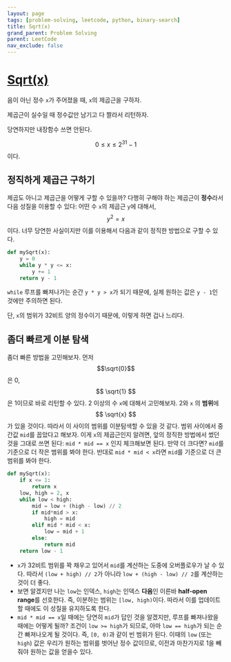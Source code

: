 ```yaml
---
layout: page
tags: [problem-solving, leetcode, python, binary-search]
title: Sqrt(x)
grand_parent: Problem Solving
parent: LeetCode
nav_exclude: false
---
```


# [Sqrt(x)](https://leetcode.com/problems/sqrtx/)

 음이 아닌 정수 `x`가 주어졌을 때, `x`의 제곱근을 구하자.

 제곱근이 실수일 때 정수값만 남기고 다 짤라서 리턴하자.

 당연하지만 내장함수 쓰면 안된다.

 $$ 0 \leq x \leq 2^{31} - 1 $$ 이다.

## 정직하게 제곱근 구하기

 제곱도 아니고 제곱근을 어떻게 구할 수 있을까? 다행히 구해야 하는
 제곱근이 **정수**라서 다음 성질을 이용할 수 있다: 어떤 수 `x`의
 제곱근 `y`에 대해서, $$ y ^ 2 = x $$ 이다. 너무 당연한 사실이지만
 이를 이용해서 다음과 같이 정직한 방법으로 구할 수 있다.

```python
def mySqrt(x):
    y = 0
    while y * y <= x:
        y += 1
    return y - 1
```

 `while` 루프를 빠져나가는 순간 `y * y > x`가 되기 때문에, 실제 원하는
 값은 `y - 1`인 것에만 주의하면 된다.

 단, `x`의 범위가 32비트 양의 정수이기 때문에, 이렇게 하면 겁나
 느리다.

## 좀더 빠르게 이분 탐색

 좀더 빠른 방법을 고민해보자. 먼저 $$\sqrt{0}$$은 0, $$ \sqrt{1} $$ 은
 1이므로 바로 리턴할 수 있다. 2 이상의 수 `x`에 대해서 고민해보자. 2와
 `x` 의 **범위**에 $$ \sqrt{x} $$가 있을 것이다. 따라서 이 사이의
 범위를 이분탐색할 수 있을 것 같다. 범위 사이에서 중간값 `mid`를
 꼽았다고 해보자. 이게 `x`의 제곱근인지 알려면, 앞의 정직한 방법에서
 썼던 것을 그대로 쓰면 된다: `mid * mid == x` 인지 체크해보면
 된다. 만약 더 크다면? `mid`를 기준으로 더 작은 범위를 봐야
 한다. 반대로 `mid * mid < x`라면 `mid`를 기준으로 더 큰 범위를 봐야
 한다.

```python
def mySqrt(x):
    if x <= 1:
        return x
    low, high = 2, x
    while low < high:
        mid = low + (high - low) // 2
        if mid*mid > x:
            high = mid
        elif mid * mid < x:
            low = mid + 1
        else:
            return mid
    return low - 1
```

 - `x`가 32비트 범위를 꽉 채우고 있어서 `mid`를 계산하는 도중에
   오버플로우가 날 수 있다. 따라서 `(low + high) // 2`가 아니라 `low +
   (high - low) // 2`를 계산하는 것이 더 좋다.
 - 보면 알겠지만 나는 `low`는 인덱스, `high`는 인덱스 **다음**인
   이른바 **half-open range**를 선호한다. 즉, 이분하는 범위는 `[low,
   high)`이다. 따라서 이를 업데이트할 때에도 이 성질을 유지하도록
   한다.
 - `mid * mid == x`일 때에는 당연히 `mid`가 답인 것을 알겠지만, 루프를
   빠져나왔을 때에는 어떻게 될까? 조건이 `low >= high`가 되므로, 아마
   `low == high`가 되는 순간 빠져나오게 될 것이다. 즉, `[0, 0)`과 같이
   빈 범위가 된다. 이때의 `low` (또는 `high`) 값은 우리가 원하는
   범위를 벗어난 정수 값이므로, 이전과 마찬가지로 1을 빼줘야 원하는
   값을 얻을수 있다.

